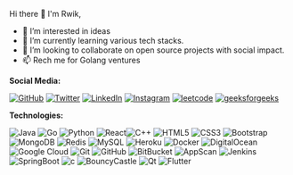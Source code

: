 Hi there 👋 I'm Rwik,

- 👀 I’m interested in ideas
- 🌱 I’m currently learning various tech stacks.
- 💞️ I’m looking to collaborate on open source projects with social impact.
- 📫 Rech me for Golang ventures

**Social Media:**


[![GitHub](https://img.shields.io/badge/-Github-black?style=flat-square&logo=github)](https://github.com/rwik) [![Twitter](https://img.shields.io/badge/-Twitter-black?style=flat-square&logo=twitter)](https://twitter.com/rwik) [![LinkedIn](https://img.shields.io/badge/-Linkedin-black?style=flat-square&logo=Linkedin)](https://www.linkedin.com/in/rwikee/) [![Instagram](https://img.shields.io/badge/-instagram-black?style=flat-square&logo=instagram)](https://www.instagram.com/whatrwikate/) [![leetcode](https://img.shields.io/badge/-leetcode-black?style=flat-square&logo=leetcode)](https://www.leetcode.com/rwikee/)
 [![geeksforgeeks](https://img.shields.io/badge/-geeksforgeeks-black?style=flat-square&logo=geeksforgeeks)](https://auth.geeksforgeeks.org/user/rwikee/)

**Technologies:**

![Java](https://img.shields.io/badge/-java-yellow?style=flat-square&logo=java) ![Go](https://img.shields.io/badge/-Go-black?style=flat-square&logo=go) ![Python](https://img.shields.io/badge/-Python-black?style=flat-square&logo=Python) ![React](https://img.shields.io/badge/-React-black?style=flat-square&logo=react)![C++](https://img.shields.io/badge/-C++-00599C?style=flat-square&logo=c)
![HTML5](https://img.shields.io/badge/-HTML5-E34F26?style=flat-square&logo=html5&logoColor=white) ![CSS3](https://img.shields.io/badge/-CSS3-1572B6?style=flat-square&logo=css3) ![Bootstrap](https://img.shields.io/badge/-Bootstrap-563D7C?style=flat-square&logo=bootstrap) ![MongoDB](https://img.shields.io/badge/-MongoDB-black?style=flat-square&logo=mongodb) ![Redis](https://img.shields.io/badge/-Redis-black?style=flat-square&logo=Redis) ![MySQL](https://img.shields.io/badge/-MySQL-black?style=flat-square&logo=mysql) 
![Heroku](https://img.shields.io/badge/-Heroku-430098?style=flat-square&logo=heroku) ![Docker](https://img.shields.io/badge/-Docker-black?style=flat-square&logo=docker) ![DigitalOcean](https://img.shields.io/badge/-Digital%20Ocean-darkblue?style=flat-square&logo=digitalocean) ![Google Cloud](https://img.shields.io/badge/Google%20Cloud-black?style=flat-square&logo=google-cloud) ![Git](https://img.shields.io/badge/-Git-black?style=flat-square&logo=git) ![GitHub](https://img.shields.io/badge/-GitHub-181717?style=flat-square&logo=github)
![BitBucket](https://img.shields.io/badge/-BitBucket-darkblue?style=flat-square&logo=bitbucket)  ![AppScan](https://img.shields.io/badge/-AppScan-black?style=flat-square&logo=appscan) ![Jenkins](https://img.shields.io/badge/-Jenkins-black?style=flat-square&logo=jenkins) ![SpringBoot](https://img.shields.io/badge/-SpringBoot-black?style=flat-square&logo=spring-boot) ![c](https://img.shields.io/badge/-c-black?style=flat-square&logo=c)
![BouncyCastle](https://img.shields.io/badge/-BouncyCastle-black?style=flat-square&logo=bouncycastle) ![Qt](https://img.shields.io/badge/-Qt-black?style=flat-square&logo=qt) ![Flutter](https://img.shields.io/badge/-Flutter-black?style=flat-square&logo=flutter)
